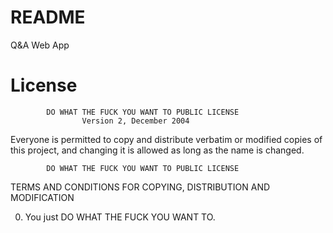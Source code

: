 # README

Q&A Web App

# License

            DO WHAT THE FUCK YOU WANT TO PUBLIC LICENSE
                    Version 2, December 2004

 Everyone is permitted to copy and distribute verbatim or modified
 copies of this project, and changing it is allowed as long
 as the name is changed.

            DO WHAT THE FUCK YOU WANT TO PUBLIC LICENSE
   TERMS AND CONDITIONS FOR COPYING, DISTRIBUTION AND MODIFICATION

  0. You just DO WHAT THE FUCK YOU WANT TO.
